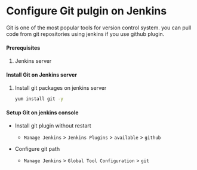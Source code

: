 # Configure Git pulgin on Jenkins
Git is one of the most popular tools for version control system. you can pull code from git repositories using jenkins if you use github plugin.


#### Prerequisites
1. Jenkins server

#### Install Git on Jenkins server
1. Install git packages on jenkins server
   ```sh
   yum install git -y
   ```

#### Setup Git on jenkins console
- Install git plugin without restart
    - `Manage Jenkins` > `Jenkins Plugins` > `available` > `github`

- Configure git path
    - `Manage Jenkins` > `Global Tool Configuration` > `git`

